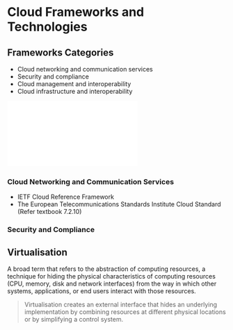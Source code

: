 # Cloud Frameworks and Technologies

## Frameworks Categories

* Cloud networking and communication services
* Security and compliance
* Cloud management and interoperability
* Cloud infrastructure and interoperability

![](./doc/Week-2-Cloud-Reference-Frameworks.pdf)

### Cloud Networking and Communication Services

* IETF Cloud Reference Framework
* The European Telecommunications Standards Institute Cloud Standard (Refer textbook 7.2.10)

### Security and Compliance


## Virtualisation

A broad term that refers to the abstraction of computing resources, a technique for hiding the physical characteristics of computing resources (CPU, memory, disk and network interfaces) from the way in which other systems, applications, or end users interact with those resources. 
> Virtualisation creates an external interface that hides an underlying implementation by combining resources at different physical locations or by simplifying a control system.